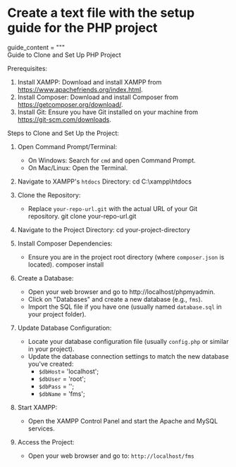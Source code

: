 # Create a text file with the setup guide for the PHP project
guide_content = """\
Guide to Clone and Set Up PHP Project

Prerequisites:
1. Install XAMPP: Download and install XAMPP from https://www.apachefriends.org/index.html.
2. Install Composer: Download and install Composer from https://getcomposer.org/download/.
3. Install Git: Ensure you have Git installed on your machine from https://git-scm.com/downloads.

Steps to Clone and Set Up the Project:

1. Open Command Prompt/Terminal:
   - On Windows: Search for `cmd` and open Command Prompt.
   - On Mac/Linux: Open the Terminal.

2. Navigate to XAMPP's `htdocs` Directory:
   cd C:\\xampp\\htdocs

3. Clone the Repository:
   - Replace `your-repo-url.git` with the actual URL of your Git repository.
   git clone your-repo-url.git

4. Navigate to the Project Directory:
   cd your-project-directory

5. Install Composer Dependencies:
   - Ensure you are in the project root directory (where `composer.json` is located).
   composer install

6. Create a Database:
   - Open your web browser and go to http://localhost/phpmyadmin.
   - Click on "Databases" and create a new database (e.g., `fms`).
   - Import the SQL file if you have one (usually named `database.sql` in your project folder).

7. Update Database Configuration:
   - Locate your database configuration file (usually `config.php` or similar in your project).
   - Update the database connection settings to match the new database you've created:
     - `$dbHost`= 'localhost';
     - `$dbUser` = 'root';
     - `$dbPass` = '';
     - `$dbName` = 'fms';

8. Start XAMPP:
   - Open the XAMPP Control Panel and start the Apache and MySQL services.

9. Access the Project:
   - Open your web browser and go to:
     `http://localhost/fms`
